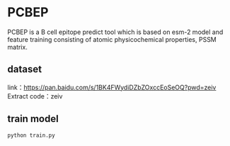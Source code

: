 # PCBEP
PCBEP is a B cell epitope predict tool which is based on esm-2 model and feature training consisting of atomic physicochemical properties, PSSM matrix.
## dataset 
link：https://pan.baidu.com/s/1BK4FWydiDZbZOxccEoSeOQ?pwd=zeiv 
Extract code：zeiv
## train model
```python train.py```
